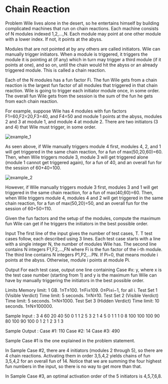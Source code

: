 # Chain Reaction

Problem
Wile lives alone in the desert, so he entertains himself by building complicated machines that run on chain reactions. Each machine consists of N modules indexed 1,2,…,N. Each module may point at one other module with a lower index. If not, it points at the abyss.

Modules that are not pointed at by any others are called initiators. Wile can manually trigger initiators. When a module is triggered, it triggers the module it is pointing at (if any) which in turn may trigger a third module (if it points at one), and so on, until the chain would hit the abyss or an already triggered module. This is called a chain reaction.

Each of the N modules has a fun factor Fi. The fun Wile gets from a chain reaction is the largest fun factor of all modules that triggered in that chain reaction. Wile is going to trigger each initiator module once, in some order. The overall fun Wile gets from the session is the sum of the fun he gets from each chain reaction.

For example, suppose Wile has 4 modules with fun factors F1=60,F2=20,F3=40, and F4=50 and module 1 points at the abyss, modules 2 and 3 at module 1, and module 4 at module 2. There are two initiators (3 and 4) that Wile must trigger, in some order.

![example_1](https://user-images.githubusercontent.com/85165808/175974641-802ada80-4adf-4fd4-9236-4267f3ab4b6b.gif)

As seen above, if Wile manually triggers module 4 first, modules 4, 2, and 1 will get triggered in the same chain reaction, for a fun of max(50,20,60)=60. Then, when Wile triggers module 3, module 3 will get triggered alone (module 1 cannot get triggered again), for a fun of 40, and an overall fun for the session of 60+40=100.

![example_2](https://user-images.githubusercontent.com/85165808/175974710-910bbae4-4e97-4f3f-b915-8fc7433b2eb9.gif)

However, if Wile manually triggers module 3 first, modules 3 and 1 will get triggered in the same chain reaction, for a fun of max(40,60)=60. Then, when Wile triggers module 4, modules 4 and 2 will get triggered in the same chain reaction, for a fun of max(50,20)=50, and an overall fun for the session of 60+50=110.

Given the fun factors and the setup of the modules, compute the maximum fun Wile can get if he triggers the initiators in the best possible order.

Input
The first line of the input gives the number of test cases, T. T test cases follow, each described using 3 lines. Each test case starts with a line with a single integer N, the number of modules Wile has. The second line contains N integers F1,F2,…,FN where Fi is the fun factor of the i-th module. The third line contains N integers P1,P2,…PN. If Pi=0, that means module i points at the abyss. Otherwise, module i points at module Pi.

Output
For each test case, output one line containing Case #x: y, where x is the test case number (starting from 1) and y is the maximum fun Wile can have by manually triggering the initiators in the best possible order.

Limits
Memory limit: 1 GB.
1≤T≤100.
1≤Fi≤109.
0≤Pi≤i−1, for all i.
Test Set 1 (Visible Verdict)
Time limit: 5 seconds.
1≤N≤10.
Test Set 2 (Visible Verdict)
Time limit: 5 seconds.
1≤N≤1000.
Test Set 3 (Hidden Verdict)
Time limit: 10 seconds.
1≤N≤100000.

Sample Input : 
3
4
60 20 40 50
0 1 1 2
5
3 2 1 4 5
0 1 1 1 0
8
100 100 100 90 80 100 90 100
0 1 2 1 2 3 1 3

Sample Output :
Case #1: 110
Case #2: 14
Case #3: 490

Sample Case #1 is the one explained in the problem statement.

In Sample Case #2, there are 4 initiators (modules 2 through 5), so there are 4 chain reactions. Activating them in order 3,5,4,2 yields chains of fun 3,5,4,2 for an overall fun of 14. Notice that we are summing the four highest fun numbers in the input, so there is no way to get more than that.

In Sample Case #3, an optimal activation order of the 5 initiators is 4,5,7,6,8.
